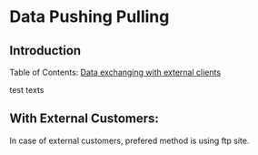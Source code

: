 # Data Pushing Pulling 

## Introduction 



Table of Contents: 
[Data exchanging with external clients](#With-External-Customers)

test texts
















































## With External Customers: 
In case of external customers, prefered method is using ftp site. 
